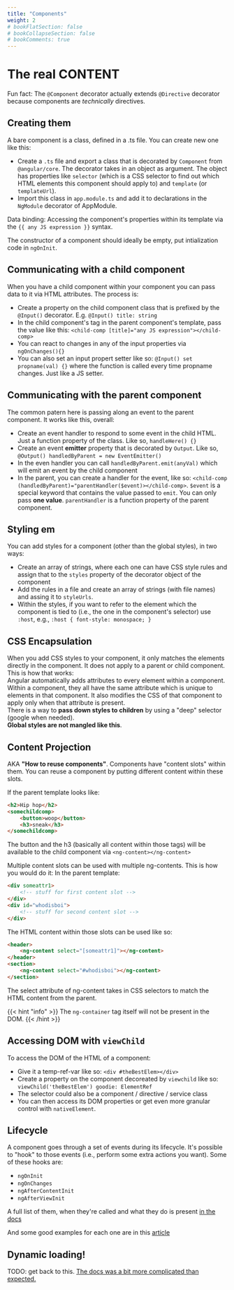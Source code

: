 ```yaml
---
title: "Components"
weight: 2
# bookFlatSection: false
# bookCollapseSection: false
# bookComments: true
---
```

# The real CONTENT
Fun fact: The `@Component` decorator actually extends `@Directive` decorator because components are *technically* directives.

## Creating them
A bare component is a class, defined in a .ts file. You can create new one like this:
* Create a `.ts` file and export a class that is decorated by `Component` from `@angular/core`. The decorator takes in an object as argument.
The object has properties like `selector` (which is a CSS selector to find out which HTML elements this component should apply to) and `template` (or `templateUrl`).
* Import this class in `app.module.ts` and add it to declarations in the `NgModule` decorator of AppModule.

Data binding: Accessing the component's properties within its template via the `{{ any JS expression }}` syntax.

The constructor of a component should ideally be empty, put intialization code in `ngOnInit`.

## Communicating with a child component
When you have a child component within your component you can pass data to it via HTML attributes. The process is:
* Create a property on the child component class that is prefixed by the `@Input()` decorator. E.g. `@Input() title: string`
* In the child component's tag in the parent component's template, pass the value like this: `<child-comp [title]="any JS expression"></child-comp>`
* You can react to changes in any of the input properties via `ngOnChanges(){}`
* You can also set an input propert setter like so: `@Input() set propname(val) {}` where the function is called every time propname changes. Just like a JS setter.

## Communicating with the parent component
The common patern here is passing along an event to the parent component. It works like this, overall:
* Create an event handler to respond to some event in the child HTML. Just a function property of the class. Like so, `handleHere() {}`
* Create an event **emitter** property that is decorated by `Output`. Like so, `@Output() handledByParent = new EventEmitter()`
* In the even handler you can call `handledByParent.emit(anyVal)` which will emit an event by the child component
* In the parent, you can create a handler for the event, like so: `<child-comp (handledByParent)="parentHandler($event)></child-comp>`. `$event` is a special keyword that contains the value passed to `emit`. You can only pass **one value**. `parentHandler` is a function property of the parent component.

## Styling em
You can add styles for a component (other than the global styles), in two ways:
* Create an array of strings, where each one can have CSS style rules and assign that to the `styles` property of the decorator object of the component
* Add the rules in a file and create an array of strings (with file names) and assing it to `styleUrls`.
* Within the styles, if you want to refer to the element which the component is tied to
(i.e., the one in the component's selector) use `:host`, e.g., `:host { font-style: monospace; }`

## CSS Encapsulation
When you add CSS styles to your component, it only matches the elements directly in the component. It does not apply to a parent or child component. This is how that works:  
Angular automatically adds attributes to every element within a component. Within a component, they all have the same attribute which is unique to elements in that component. It also modifies the CSS of that component to apply only when that attribute is present.  
There is a way to **pass down styles to children** by using a "deep" selector (google when needed).  
**Global styles are not mangled like this**.

## Content Projection
AKA **"How to reuse components"**. Components have "content slots" within them. You can reuse a component by putting different content within these slots.

If the parent template looks like:
```html
<h2>Hip hop</h2>
<somechildcomp>
    <button>woop</button>
    <h3>sneak</h3>
</somechildcomp>
```  
The button and the h3 (basically all content within those tags) will be available to the child component via `<ng-content></ng-content>`

Multiple content slots can be used with multiple ng-contents. This is how you would do it:
In the parent template:
```html
<div someattr1>
    <!-- stuff for first content slot -->
</div>
<div id="whodisboi">
    <!-- stuff for second content slot -->
</div>
```

The HTML content within those slots can be used like so:
```html
<header>
    <ng-content select="[someattr1]"></ng-content>
</header>
<section>
    <ng-content select="#whodisboi"></ng-content>
</section>
```

The select attribute of ng-content takes in CSS selectors to match the HTML content from the parent.

{{< hint "info" >}}
The `ng-container` tag itself will not be present in the DOM.
{{< /hint >}}

## Accessing DOM with `viewChild`
To access the DOM of the HTML of a component:
* Give it a temp-ref-var like so: `<div #theBestElem></div>`
* Create a property on the component decoreated by `viewchild` like so: `viewChild('theBestElem') goodie: ElementRef`
* The selector could also be a component / directive / service class
* You can then access its DOM properties or get even more granular control with `nativeElement`.

## Lifecycle
A component goes through a set of events during its lifecycle. It's possible to "hook" to those events
(i.e., perform some extra actions you want). Some of these hooks are:
* `ngOnInit`
* `ngOnChanges`
* `ngAfterContentInit`
* `ngAfterViewInit`

A full list of them, when they're called and what they do is present [in the docs](https://angular.io/guide/lifecycle-hooks#lifecycle-event-sequence)

And some good examples for each one are in this [article](https://angularindepth.com/posts/1494/complete-guide-angular-lifecycle-hooks)

## Dynamic loading!
TODO: get back to this. [The docs was a bit more complicated than expected.](https://angular.io/guide/dynamic-component-loader)